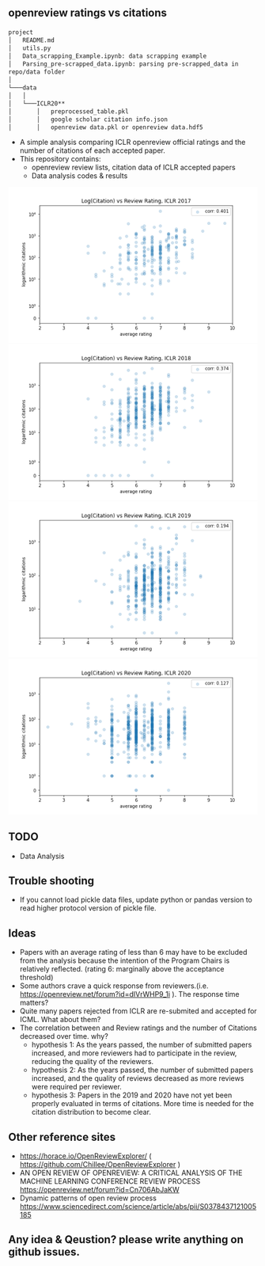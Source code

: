## openreview ratings vs citations
```
project
│   README.md
│   utils.py
│   Data_scrapping_Example.ipynb: data scrapping example
│   Parsing_pre-scrapped_data.ipynb: parsing pre-scrapped_data in repo/data folder
│
└───data
│   │
│   └───ICLR20**
│       │   preprocessed_table.pkl
│       │   google scholar citation info.json
│       │   openreview data.pkl or openreview data.hdf5
```


* A simple analysis comparing ICLR openreview official ratings and the number of citations of each accepted paper. 
* This repository contains:
	* openreview review lists, citation data of ICLR accepted papers
	* Data analysis codes & results


![citations_vs_ratings_17](https://raw.githubusercontent.com/isingmodel/openreview_ratings_vs_citations/master/figs/Log_Citation_vs_Review_Rating_ICLR_2017.png?raw=true)
![citations_vs_ratings_18](https://raw.githubusercontent.com/isingmodel/openreview_ratings_vs_citations/master/figs/Log_Citation_vs_Review_Rating_ICLR_2018.png?raw=true)
![citations_vs_ratings_19](https://raw.githubusercontent.com/isingmodel/openreview_ratings_vs_citations/master/figs/Log_Citation_vs_Review_Rating_ICLR_2019.png?raw=true)
![citations_vs_ratings_20](https://raw.githubusercontent.com/isingmodel/openreview_ratings_vs_citations/master/figs/Log_Citation_vs_Review_Rating_ICLR_2020.png?raw=true)




## TODO
* Data Analysis






## Trouble shooting
* If you cannot load pickle data files, update python or pandas version to read higher protocol version of pickle file. 


## Ideas
* Papers with an average rating of less than 6 may have to be excluded from the analysis because the intention of the Program Chairs is relatively reflected. (rating 6: marginally above the acceptance threshold)
* Some authors crave a quick response from reviewers.(i.e. https://openreview.net/forum?id=dIVrWHP9_1i ). The response time matters?
* Quite many papers rejected from ICLR are re-submited and accepted for ICML. What about them?
* The correlation between and Review ratings and the number of Citations decreased over time. why?
	* hypothesis 1: As the years passed, the number of submitted papers increased, and more reviewers had to participate in the review, reducing the quality of the reviewers.
	* hypothesis 2: As the years passed, the number of submitted papers increased, and the quality of reviews decreased as more reviews were required per reviewer.
	* hypothesis 3: Papers in the 2019 and 2020 have not yet been properly evaluated in terms of citations. More time is needed for the citation distribution to become clear.

## Other reference sites 
* https://horace.io/OpenReviewExplorer/ ( https://github.com/Chillee/OpenReviewExplorer )
* AN OPEN REVIEW OF OPENREVIEW: A CRITICAL ANALYSIS OF THE MACHINE LEARNING CONFERENCE REVIEW PROCESS https://openreview.net/forum?id=Cn706AbJaKW
* Dynamic patterns of open review process
https://www.sciencedirect.com/science/article/abs/pii/S0378437121005185

## Any idea & Qeustion? please write anything on github issues. 
